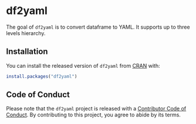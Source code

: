 
<!-- README.md is generated from README.Rmd. Please edit that file -->

# df2yaml

The goal of `df2yaml` is to convert dataframe to YAML. It supports up to
three levels hierarchy.

## Installation

You can install the released version of `df2yaml` from
[CRAN](https://CRAN.R-project.org) with:

``` r
install.packages("df2yaml")
```

## Code of Conduct

Please note that the `df2yaml` project is released with a [Contributor
Code of
Conduct](https://contributor-covenant.org/version/2/0/CODE_OF_CONDUCT.html).
By contributing to this project, you agree to abide by its terms.
